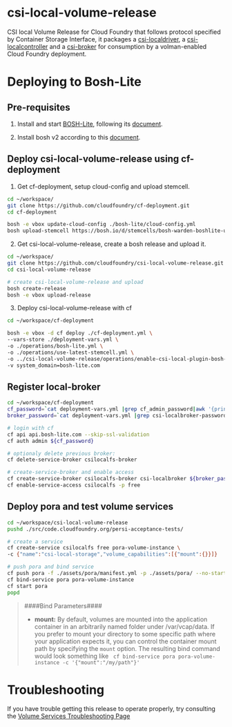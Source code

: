# csi-local-volume-release
CSI local Volume Release for Cloud Foundry that follows protocol specified by Container Storage Interface, it packages a [csi-localdriver](https://github.com/jeffpak/local-node-plugin/tree/bd75d5f64c8ab6cd351d190451ecd2685df71ba), a [csi-localcontroller](https://github.com/jeffpak/local-controller-plugin/tree/f4d1f789816da1690f440b23444653b3ee9d3702) and a [csi-broker](https://github.com/cloudfoundry/csibroker) for consumption by a volman-enabled Cloud Foundry deployment.

# Deploying to Bosh-Lite

## Pre-requisites

1. Install and start [BOSH-Lite](https://github.com/cloudfoundry/bosh-lite), following its [document](https://bosh.io/docs/bosh-lite).

2. Install bosh v2 according to this [document](https://bosh.io/docs/cli-v2.html).

## Deploy csi-local-volume-release using cf-deployment

1. Get cf-deployment, setup cloud-config and upload stemcell.

```bash
cd ~/workspace/
git clone https://github.com/cloudfoundry/cf-deployment.git
cd cf-deployment

bosh -e vbox update-cloud-config ./bosh-lite/cloud-config.yml
bosh upload-stemcell https://bosh.io/d/stemcells/bosh-warden-boshlite-ubuntu-trusty-go_agent
```

2. Get csi-local-volume-release, create a bosh release and upload it.

```bash
cd ~/workspace/
git clone https://github.com/cloudfoundry/csi-local-volume-release.git
cd csi-local-volume-release

# create csi-local-volume-release and upload
bosh create-release
bosh -e vbox upload-release
```

3. Deploy csi-local-volume-release with cf

```bash
cd ~/workspace/cf-deployment

bosh -e vbox -d cf deploy ./cf-deployment.yml \
--vars-store ./deployment-vars.yml \
-o ./operations/bosh-lite.yml \
-o ./operations/use-latest-stemcell.yml \
-o ../csi-local-volume-release/operations/enable-csi-local-plugin-bosh-lite.yml \
-v system_domain=bosh-lite.com
```

## Register local-broker

```bash
cd ~/workspace/cf-deployment
cf_password=`cat deployment-vars.yml |grep cf_admin_password|awk '{print $2}'`
broker_password=`cat deployment-vars.yml |grep csi-localbroker-password|awk '{print $2}'`

# login with cf
cf api api.bosh-lite.com --skip-ssl-validation
cf auth admin ${cf_password}

# optionaly delete previous broker:
cf delete-service-broker csilocalfs-broker

# create-service-broker and enable access
cf create-service-broker csilocalfs-broker csi-localbroker ${broker_password} http://csi-localbroker.bosh-lite.com
cf enable-service-access csilocalfs -p free
```

## Deploy pora and test volume services

```bash
cd ~/workspace/csi-local-volume-release
pushd ./src/code.cloudfoundry.org/persi-acceptance-tests/

# create a service
cf create-service csilocalfs free pora-volume-instance \
-c {"name":"csi-local-storage","volume_capabilities":[{"mount":{}}]} 

# push pora and bind service
cf push pora -f ./assets/pora/manifest.yml -p ./assets/pora/ --no-start
cf bind-service pora pora-volume-instance
cf start pora
popd
```

> ####Bind Parameters####
> * **mount:** By default, volumes are mounted into the application container in an arbitrarily named folder under /var/vcap/data.  If you prefer to mount your directory to some specific path where your application expects it, you can control the container mount path by specifying the `mount` option.  The resulting bind command would look something like 
> ``` cf bind-service pora pora-volume-instance -c '{"mount":"/my/path"}'```

# Troubleshooting
If you have trouble getting this release to operate properly, try consulting the [Volume Services Troubleshooting Page](https://github.com/cloudfoundry-incubator/volman/blob/master/TROUBLESHOOTING.md)
